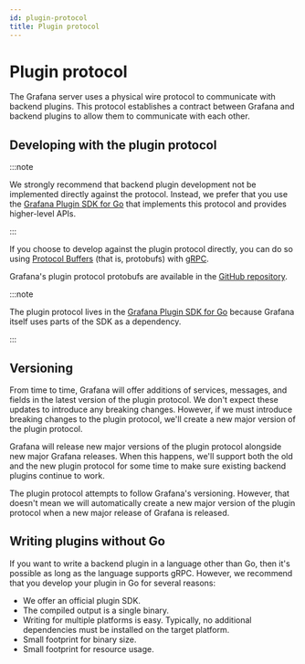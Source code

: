 ```yaml
---
id: plugin-protocol
title: Plugin protocol
---
```


# Plugin protocol

The Grafana server uses a physical wire protocol to communicate with backend plugins. This protocol establishes a contract between Grafana and backend plugins to allow them to communicate with each other.

## Developing with the plugin protocol

:::note

We strongly recommend that backend plugin development not be implemented directly against the protocol. Instead, we prefer that you use the [Grafana Plugin SDK for Go](grafana-plugin-sdk-for-go.md) that implements this protocol and provides higher-level APIs.

:::

If you choose to develop against the plugin protocol directly, you can do so using [Protocol Buffers](https://developers.google.com/protocol-buffers) (that is, protobufs) with [gRPC](https://grpc.io/).

Grafana's plugin protocol protobufs are available in the [GitHub repository](https://github.com/grafana/grafana-plugin-sdk-go/blob/master/proto/backend.proto).

:::note

The plugin protocol lives in the [Grafana Plugin SDK for Go](grafana-plugin-sdk-for-go.md) because Grafana itself uses parts of the SDK as a dependency.

:::

## Versioning

From time to time, Grafana will offer additions of services, messages, and fields in the latest version of the plugin protocol. We don't expect these updates to introduce any breaking changes. However, if we must introduce breaking changes to the plugin protocol, we'll create a new major version of the plugin protocol.

Grafana will release new major versions of the plugin protocol alongside new major Grafana releases. When this happens, we'll support both the old and the new plugin protocol for some time to make sure existing backend plugins continue to work.

The plugin protocol attempts to follow Grafana's versioning. However, that doesn't mean we will automatically create a new major version of the plugin protocol when a new major release of Grafana is released.

## Writing plugins without Go

If you want to write a backend plugin in a language other than Go, then it's possible as long as the language supports gRPC. However, we recommend that you develop your plugin in Go for several reasons:

- We offer an official plugin SDK.
- The compiled output is a single binary.
- Writing for multiple platforms is easy. Typically, no additional dependencies must be installed on the target platform.
- Small footprint for binary size.
- Small footprint for resource usage.